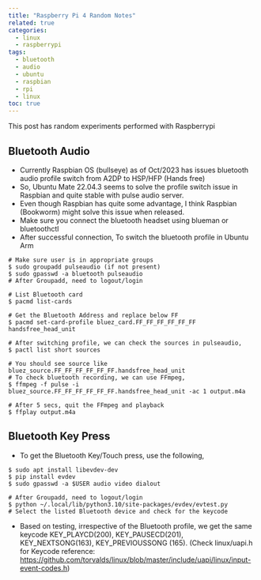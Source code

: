 ```yaml
---
title: "Raspberry Pi 4 Random Notes"
related: true
categories:
  - linux
  - raspberrypi
tags:
  - bluetooth
  - audio
  - ubuntu
  - raspbian
  - rpi
  - linux
toc: true  
---
```


This post has random experiments performed with Raspberrypi 

## Bluetooth Audio
* Currently Raspbian OS (bullseye) as of Oct/2023 has issues bluetooth audio profile switch from A2DP to HSP/HFP (Hands free)
* So, Ubuntu Mate 22.04.3 seems to solve the profile switch issue in Raspbian and quite stable with pulse audio server. 
* Even though Raspbian has quite some advantage, I think Raspbian (Bookworm) might solve this issue when released. 
* Make sure you connect the bluetooth headset using blueman or bluetoothctl
* After successful connection, To switch the bluetooth profile in Ubuntu Arm

```shell
# Make sure user is in appropriate groups
$ sudo groupadd pulseaudio (if not present)
$ sudo gpasswd -a bluetooth pulseaudio
# After Groupadd, need to logout/login

# List Bluetooth card
$ pacmd list-cards

# Get the Bluetooth Address and replace below FF
$ pacmd set-card-profile bluez_card.FF_FF_FF_FF_FF_FF handsfree_head_unit

# After switching profile, we can check the sources in pulseaudio,
$ pactl list short sources

# You should see source like bluez_source.FF_FF_FF_FF_FF_FF.handsfree_head_unit 
# To check bluetooth recording, we can use FFmpeg,
$ ffmpeg -f pulse -i bluez_source.FF_FF_FF_FF_FF_FF.handsfree_head_unit -ac 1 output.m4a

# After 5 secs, quit the FFmpeg and playback
$ ffplay output.m4a
```

## Bluetooth Key Press 
* To get the Bluetooth Key/Touch press, use the following,
  
```shell
$ sudo apt install libevdev-dev
$ pip install evdev
$ sudo gpasswd -a $USER audio video dialout

# After Groupadd, need to logout/login
$ python ~/.local/lib/python3.10/site-packages/evdev/evtest.py
# Select the listed Bluetooth device and check for the keycode

```

* Based on testing, irrespective of the Bluetooth profile, we get the same keycode KEY_PLAYCD(200), KEY_PAUSECD(201), KEY_NEXTSONG(163), KEY_PREVIOUSSONG (165). (Check linux/uapi.h for Keycode reference: https://github.com/torvalds/linux/blob/master/include/uapi/linux/input-event-codes.h)
